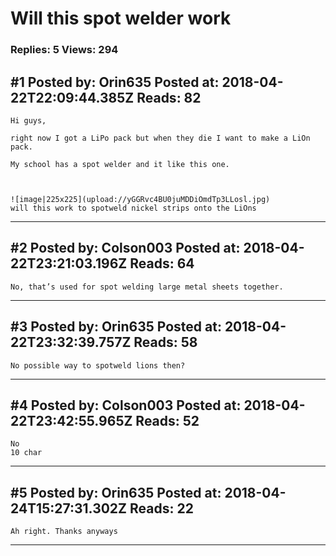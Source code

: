 # Will this spot welder work

### Replies: 5 Views: 294

## \#1 Posted by: Orin635 Posted at: 2018-04-22T22:09:44.385Z Reads: 82

```
Hi guys,

right now I got a LiPo pack but when they die I want to make a LiOn pack. 

My school has a spot welder and it like this one. 



![image|225x225](upload://yGGRvc4BU0juMDDiOmdTp3LLosl.jpg)
will this work to spotweld nickel strips onto the LiOns
```

---
## \#2 Posted by: Colson003 Posted at: 2018-04-22T23:21:03.196Z Reads: 64

```
No, that’s used for spot welding large metal sheets together.
```

---
## \#3 Posted by: Orin635 Posted at: 2018-04-22T23:32:39.757Z Reads: 58

```
No possible way to spotweld lions then?
```

---
## \#4 Posted by: Colson003 Posted at: 2018-04-22T23:42:55.965Z Reads: 52

```
No 
10 char
```

---
## \#5 Posted by: Orin635 Posted at: 2018-04-24T15:27:31.302Z Reads: 22

```
Ah right. Thanks anyways
```

---

